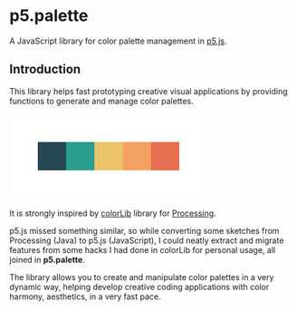 # p5.palette

A JavaScript library for color palette management in [p5.js](https://p5js.org/).

## Introduction

This library helps fast prototyping creative visual applications by providing functions to generate and manage color palettes.

![Color palette](doc/img/palette.png)

It is strongly inspired by [colorLib](https://github.com/vormplus/colorLib) library for [Processing](https://processing.org/). 

p5.js missed something similar, so while converting some sketches from Processing (Java) to p5.js (JavaScript), I could neatly extract and migrate features from some hacks I had done in colorLib for personal usage, all joined in **p5.palette**.

The library allows you to create and manipulate color palettes in a very dynamic way, helping develop creative coding applications with color harmony, aesthetics, in a very fast pace.